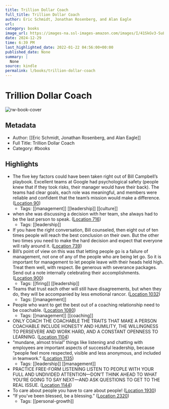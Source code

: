 ```yaml
---
title: Trillion Dollar Coach
full_title: Trillion Dollar Coach
author: Eric Schmidt, Jonathan Rosenberg, and Alan Eagle
url: 
category: books
image_url: https://images-na.ssl-images-amazon.com/images/I/41SkGv3-SuL._SL200_.jpg
date: 2024-12-29
time: 6:39 PM
last_highlighted_date: 2022-01-22 04:56:00+00:00
published_date: None
summary: |
  None
source: kindle
permalink: l/books/trillion-dollar-coach
---
```

# Trillion Dollar Coach

![rw-book-cover](https://images-na.ssl-images-amazon.com/images/I/41SkGv3-SuL._SL200_.jpg)

## Metadata
- Author: [[Eric Schmidt, Jonathan Rosenberg, and Alan Eagle]]
- Full Title: Trillion Dollar Coach
- Category: #books

## Highlights
- The five key factors could have been taken right out of Bill Campbell’s playbook. Excellent teams at Google had psychological safety (people knew that if they took risks, their manager would have their back). The teams had clear goals, each role was meaningful, and members were reliable and confident that the team’s mission would make a difference. ([Location 90](https://readwise.io/to_kindle?action=open&asin=B07JFKHCNY&location=90))
    - Tags: [[management]] [[leadership]] [[culture]] 
- when she was discussing a decision with her team, she always had to be the last person to speak. ([Location 716](https://readwise.io/to_kindle?action=open&asin=B07JFKHCNY&location=716))
    - Tags: [[leadership]] 
- If you have the right conversation, Bill counseled, then eight out of ten times people will reach the best conclusion on their own. But the other two times you need to make the hard decision and expect that everyone will rally around it. ([Location 739](https://readwise.io/to_kindle?action=open&asin=B07JFKHCNY&location=739))
- Bill’s point of view on this was that letting people go is a failure of management, not one of any of the people who are being let go. So it is important for management to let people leave with their heads held high. Treat them well, with respect. Be generous with severance packages. Send out a note internally celebrating their accomplishments. ([Location 900](https://readwise.io/to_kindle?action=open&asin=B07JFKHCNY&location=900))
    - Tags: [[firing]] [[leadership]] 
- Teams that trust each other will still have disagreements, but when they do, they will be accompanied by less emotional rancor. ([Location 1032](https://readwise.io/to_kindle?action=open&asin=B07JFKHCNY&location=1032))
    - Tags: [[management]] 
- People who want to get the best out of a coaching relationship need to be coachable. ([Location 1080](https://readwise.io/to_kindle?action=open&asin=B07JFKHCNY&location=1080))
    - Tags: [[management]] [[coaching]] 
- ONLY COACH THE COACHABLE THE TRAITS THAT MAKE A PERSON COACHABLE INCLUDE HONESTY AND HUMILITY, THE WILLINGNESS TO PERSEVERE AND WORK HARD, AND A CONSTANT OPENNESS TO LEARNING. ([Location 1104](https://readwise.io/to_kindle?action=open&asin=B07JFKHCNY&location=1104))
- “mundane, almost trivial” things like listening and chatting with employees are important aspects of successful leadership, because “people feel more respected, visible and less anonymous, and included in teamwork.” ([Location 1135](https://readwise.io/to_kindle?action=open&asin=B07JFKHCNY&location=1135))
    - Tags: [[leadership]] [[management]] 
- PRACTICE FREE-FORM LISTENING LISTEN TO PEOPLE WITH YOUR FULL AND UNDIVIDED ATTENTION—DON’T THINK AHEAD TO WHAT YOU’RE GOING TO SAY NEXT—AND ASK QUESTIONS TO GET TO THE REAL ISSUE. ([Location 1144](https://readwise.io/to_kindle?action=open&asin=B07JFKHCNY&location=1144))
- To care about people you have to care about people! ([Location 1930](https://readwise.io/to_kindle?action=open&asin=B07JFKHCNY&location=1930))
- “If you’ve been blessed, be a blessing.” ([Location 2320](https://readwise.io/to_kindle?action=open&asin=B07JFKHCNY&location=2320))
    - Tags: [[personal-growth]] 


